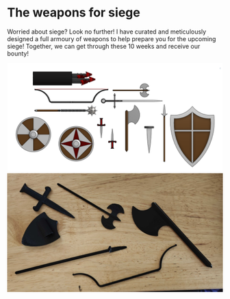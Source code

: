 # The weapons for siege
Worried about siege? Look no further! I have curated and meticulously designed a full armoury of weapons to help prepare you for the upcoming siege! Together, we can get through these 10 weeks and receive our bounty! 

![Screenshot](Screenshot%202025-09-08%20001803.png)
![Screenshot](IMG_20250910_183858.jpg)
